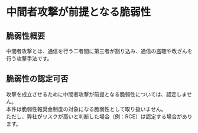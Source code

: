 中間者攻撃が前提となる脆弱性
===
## 脆弱性概要
中間者攻撃とは、通信を行う二者間に第三者が割り込み、通信の盗聴や改ざんを行う攻撃手法です。

## 脆弱性の認定可否
攻撃を成立させるために中間者攻撃が前提となる脆弱性については、認定しません。  
本件は脆弱性報奨金制度の対象になる脆弱性として取り扱いません。  
ただし、弊社がリスクが高いと判断した場合（例：RCE）は認定する場合があります。
